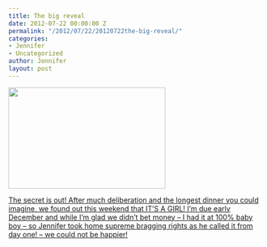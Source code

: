 ```yaml
---
title: The big reveal
date: 2012-07-22 00:00:00 Z
permalink: "/2012/07/22/20120722the-big-reveal/"
categories:
- Jennifer
- Uncategorized
author: Jennifer
layout: post
---
```


[<img title="OLYMPUS DIGITAL CAMERA" height="200" alt="" width="310" class="alignnone size-thumbnail wp-image-1701" src="http://static.squarespace.com/static/50db6bb3e4b015296cd43789/50dfa5b1e4b0dc6320e0b5ea/50dfa5b3e4b0dc6320e0b921/1343162989000/?format=original" />](http://www.flickr.com/photos/jenniferandJennifers_photos/sets/72157630737193884/)

[The secret is out! After much deliberation and the longest dinner you could imagine, we found out this weekend that IT&#8217;S A GIRL! I&#8217;m due early December and while I&#8217;m glad we didn&#8217;t bet money &#8211; I had it at 100% baby boy &#8211; so Jennifer took home supreme bragging rights as he called it from day one! &#8211; we could not be happier!](http://www.flickr.com/photos/jenniferandJennifers_photos/sets/72157630737193884/)
